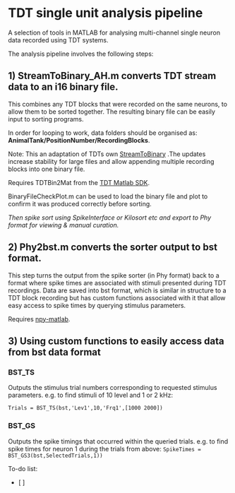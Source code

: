 # TDT single unit analysis pipeline
A selection of tools in MATLAB for analysing multi-channel single neuron data recorded using TDT systems. 

The analysis pipeline involves the following steps:

## 1) StreamToBinary_AH.m converts TDT stream data to an i16 binary file. 
This combines any TDT blocks that were recorded on the same neurons, to allow them to be sorted together. The resulting binary file can be easily input to sorting programs. 

In order for looping to work, data folders should be organised as: **AnimalTank/PositionNumber/RecordingBlocks**.

Note: This an adaptation of TDTs own [StreamToBinary](https://www.tdt.com/docs/sdk/offline-data-analysis/offline-data-matlab/export-continuous-data-to-binary-file/) .The updates increase stability for large files and allow appending multiple recording blocks into one binary file. 

Requires TDTBin2Mat from the [TDT Matlab SDK](https://www.tdt.com/docs/sdk/offline-data-analysis/offline-data-matlab/).

BinaryFileCheckPlot.m can be used to load the binary file and plot to confirm it was produced correctly before sorting.

_Then spike sort using SpikeInterface or Kilosort etc and export to Phy format for viewing & manual curation._

## 2) Phy2bst.m converts the sorter output to bst format.
This step turns the output from the spike sorter (in Phy format) back to a format where spike times are associated with stimuli presented during TDT recordings. Data are saved into bst format, which is similar in structure to a TDT block recording but has custom functions associated with it that allow easy access to spike times by querying stimulus parameters.

Requires [npy-matlab](https://github.com/kwikteam/npy-matlab/tree/master).

## 3) Using custom functions to easily access data from bst data format
### BST_TS 
Outputs the stimulus trial numbers corresponding to requested stimulus parameters. e.g. to find stimuli of 10 level and 1 or 2 kHz:

`Trials = BST_TS(bst,'Lev1',10,'Frq1',[1000 2000])`

### BST_GS
Outputs the spike timings that occurred within the queried trials. e.g. to find spike times for neuron 1 during the trials from above:
`SpikeTimes =  BST_GS3(bst,SelectedTrials,1))`

To-do list:
- [ ] 
